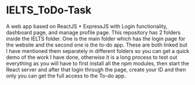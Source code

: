 # IELTS_ToDo-Task
A web app based on ReactJS + ExpressJS with Login functionality, dashboard page, and manage profile page.
This repository has 2 folders inside the IELTS folder. One is the main folder which has the login page for the website and the second one is the to-do app.
These are both linked but I have mentioned them separately in different folders so you can get a quick demo of the work I have done, otherwise it is a long process to test out everything as you will have to first install all the npm modules, then start the React server and after that login through the page, create your ID and then only you can get the full access to the To-do app.
